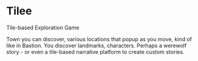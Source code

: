 # Tilee
Tile-based Exploration Game

Town you can discover, various locations that popup as you move, kind of like in Bastion. You discover landmarks, characters.
Perhaps a werewolf story - or even a tile-based narrative platform to create custom stories.
